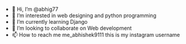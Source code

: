 - 👋 Hi, I’m @abhig77
- 👀 I’m interested in web designing and python programming
- 🌱 I’m currently learning Django
- 💞️ I’m looking to collaborate on Web development
- 📫 How to reach me me_abhishek9111 this is my instagram username

<!---
abhig77/abhig77 is a ✨ special ✨ repository because its `README.md` (this file) appears on your GitHub profile.
You can click the Preview link to take a look at your changes.
--->
